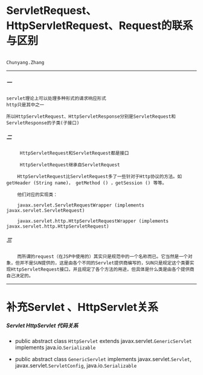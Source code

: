 # ServletRequest、 HttpServletRequest、Request的联系与区别

                                                                 Chunyang.Zhang
---
##### 一
    servlet理论上可以处理多种形式的请求响应形式
    http只是其中之一

    所以HttpServletRequest、HttpServletResponse分别是ServletRequest和ServletResponse的子类(子接口)

##### 二
         HttpServletRequest和ServletRequest都是接口

         HttpServletRequest继承自ServletRequest

        HttpServletRequest比ServletRequest多了一些针对于Http协议的方法。如getHeader (String name)， getMethod () ，getSession () 等等。

        他们对应的实现类：

        javax.servlet.ServletRequestWrapper (implements javax.servlet.ServletRequest)

        javax.servlet.http.HttpServletRequestWrapper (implements javax.servlet.http.HttpServletRequest)

##### 三

        而所谓的request（在JSP中使用的）其实只是规范中的一个名称而已。它当然是一个对象，但并不是SUN提供的，这是由各个不同的Servlet提供商编写的，SUN只是规定这个类要实现HttpServletRequest接口，并且规定了各个方法的用途，但具体是什么类是由各个提供商自己决定的。








---


# 补充Servlet 、HttpServlet关系

##### Servlet HttpServlet 代码关系

* public abstract class `HttpServlet` extends javax.servlet.`GenericServlet` implements java.io.`Serializable`

* public abstract class `GenericServlet` implements javax.servlet.`Servlet`, javax.servlet.`ServletConfig`, java.io.`Serializable`
